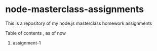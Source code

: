 # node-masterclass-assignments
This is a repository of my node.js masterclass homework assignments

Table of contents , as of now
1. assignment-1
